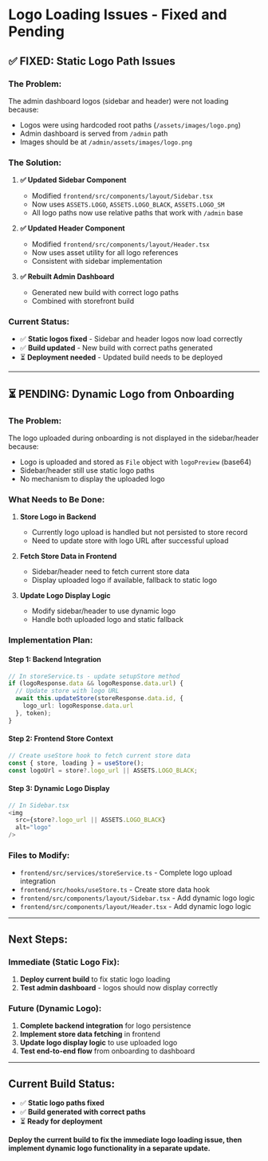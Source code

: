 # Logo Loading Issues - Fixed and Pending

## ✅ **FIXED: Static Logo Path Issues**

### **The Problem:**
The admin dashboard logos (sidebar and header) were not loading because:
- Logos were using hardcoded root paths (`/assets/images/logo.png`)
- Admin dashboard is served from `/admin` path
- Images should be at `/admin/assets/images/logo.png`

### **The Solution:**
1. **✅ Updated Sidebar Component**
   - Modified `frontend/src/components/layout/Sidebar.tsx`
   - Now uses `ASSETS.LOGO`, `ASSETS.LOGO_BLACK`, `ASSETS.LOGO_SM`
   - All logo paths now use relative paths that work with `/admin` base

2. **✅ Updated Header Component**
   - Modified `frontend/src/components/layout/Header.tsx`
   - Now uses asset utility for all logo references
   - Consistent with sidebar implementation

3. **✅ Rebuilt Admin Dashboard**
   - Generated new build with correct logo paths
   - Combined with storefront build

### **Current Status:**
- ✅ **Static logos fixed** - Sidebar and header logos now load correctly
- ✅ **Build updated** - New build with correct paths generated
- ⏳ **Deployment needed** - Updated build needs to be deployed

---

## ⏳ **PENDING: Dynamic Logo from Onboarding**

### **The Problem:**
The logo uploaded during onboarding is not displayed in the sidebar/header because:
- Logo is uploaded and stored as `File` object with `logoPreview` (base64)
- Sidebar/header still use static logo paths
- No mechanism to display the uploaded logo

### **What Needs to Be Done:**

1. **Store Logo in Backend**
   - Currently logo upload is handled but not persisted to store record
   - Need to update store with logo URL after successful upload

2. **Fetch Store Data in Frontend**
   - Sidebar/header need to fetch current store data
   - Display uploaded logo if available, fallback to static logo

3. **Update Logo Display Logic**
   - Modify sidebar/header to use dynamic logo
   - Handle both uploaded logo and static fallback

### **Implementation Plan:**

#### **Step 1: Backend Integration**
```typescript
// In storeService.ts - update setupStore method
if (logoResponse.data && logoResponse.data.url) {
  // Update store with logo URL
  await this.updateStore(storeResponse.data.id, {
    logo_url: logoResponse.data.url
  }, token);
}
```

#### **Step 2: Frontend Store Context**
```typescript
// Create useStore hook to fetch current store data
const { store, loading } = useStore();
const logoUrl = store?.logo_url || ASSETS.LOGO_BLACK;
```

#### **Step 3: Dynamic Logo Display**
```typescript
// In Sidebar.tsx
<img 
  src={store?.logo_url || ASSETS.LOGO_BLACK} 
  alt="logo" 
/>
```

### **Files to Modify:**
- `frontend/src/services/storeService.ts` - Complete logo upload integration
- `frontend/src/hooks/useStore.ts` - Create store data hook
- `frontend/src/components/layout/Sidebar.tsx` - Add dynamic logo logic
- `frontend/src/components/layout/Header.tsx` - Add dynamic logo logic

---

## **Next Steps:**

### **Immediate (Static Logo Fix):**
1. **Deploy current build** to fix static logo loading
2. **Test admin dashboard** - logos should now display correctly

### **Future (Dynamic Logo):**
1. **Complete backend integration** for logo persistence
2. **Implement store data fetching** in frontend
3. **Update logo display logic** to use uploaded logo
4. **Test end-to-end flow** from onboarding to dashboard

---

## **Current Build Status:**
- ✅ **Static logo paths fixed**
- ✅ **Build generated with correct paths**
- ⏳ **Ready for deployment**

**Deploy the current build to fix the immediate logo loading issue, then implement dynamic logo functionality in a separate update.**
